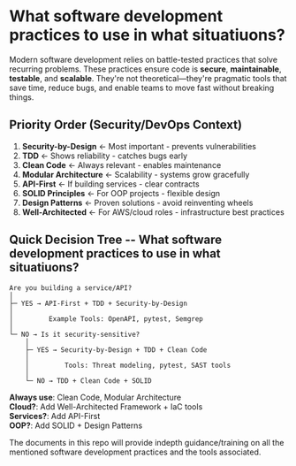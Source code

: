 # What software development practices to use in what situatiuons?

Modern software development relies on battle-tested practices that solve recurring problems. These practices ensure code is **secure**, **maintainable**, **testable**, and **scalable**. They're not theoretical—they're pragmatic tools that save time, reduce bugs, and enable teams to move fast without breaking things.  

## Priority Order (Security/DevOps Context)

1. **Security-by-Design** ← Most important - prevents vulnerabilities
2. **TDD** ← Shows reliability - catches bugs early
3. **Clean Code** ← Always relevant - enables maintenance
4. **Modular Architecture** ← Scalability - systems grow gracefully
5. **API-First** ← If building services - clear contracts
6. **SOLID Principles** ← For OOP projects - flexible design
7. **Design Patterns** ← Proven solutions - avoid reinventing wheels
8. **Well-Architected** ← For AWS/cloud roles - infrastructure best practices


## Quick Decision Tree -- What software development practices to use in what situatiuons?

```
Are you building a service/API?
│
├─ YES → API-First + TDD + Security-by-Design
│
│         Example Tools: OpenAPI, pytest, Semgrep
│
└─ NO → Is it security-sensitive?
    │ 
    ├─ YES → Security-by-Design + TDD + Clean Code
    │
    │         Tools: Threat modeling, pytest, SAST tools
    │
    └─ NO → TDD + Clean Code + SOLID
```

**Always use**:    Clean Code, Modular Architecture  
**Cloud?**:        Add Well-Architected Framework + IaC tools  
**Services?**:     Add API-First    
**OOP?**:          Add SOLID + Design Patterns  

The documents in this repo will provide indepth guidance/training on all the mentioned software development practices and the tools associated.
